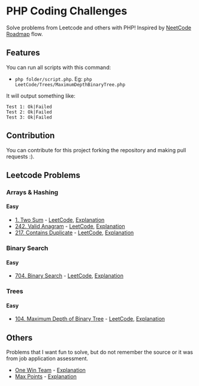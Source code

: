 # PHP Coding Challenges
Solve problems from Leetcode and others with PHP!
Inspired by [NeetCode Roadmap](https://neetcode.io/roadmap) flow.

## Features
You can run all scripts with this command:
- ```php folder/script.php```. Eg: ```php LeetCode/Trees/MaximumDepthBinaryTree.php```

It will output something like:

```
Test 1: Ok|Failed
Test 2: Ok|Failed
Test 3: Ok|Failed
```

## Contribution
You can contribute for this project forking the repository and making pull requests :).

## Leetcode Problems
### Arrays & Hashing
#### Easy
- [1. Two Sum](LeetCode/Arrays_and_Hashings/TwoSum.php) - [LeetCode](https://leetcode.com/problems/two-sum/), [Explanation](https://medium.com/@CleytonBonamigo/solving-the-two-sum-problem-efficiently-in-php-ab8f8272a8b1)
- [242. Valid Anagram](LeetCode/Arrays_and_Hashings/ValidAnagram.php) - [LeetCode](https://leetcode.com/problems/valid-anagram/), [Explanation](https://medium.com/@CleytonBonamigo/the-art-of-anagrams-understanding-and-solving-anagram-verification-in-php-cac98640d4f9)
- [217. Contains Duplicate](LeetCode/Arrays_and_Hashings/ContainsDuplicate.php) - [LeetCode](https://leetcode.com/problems/contains-duplicate/), [Explanation](https://medium.com/@CleytonBonamigo/finding-duplicates-in-an-array-a-php-approach-to-a-common-leetcode-challenge-8b001d452585)

### Binary Search
#### Easy
- [704. Binary Search](LeetCode/Binary_Search/BinarySearch.php) - [LeetCode](https://leetcode.com/problems/binary-search/), [Explanation](https://medium.com/@CleytonBonamigo/efficiently-searching-for-a-number-in-php-tackling-the-classic-binary-search-e467b474632)

### Trees
#### Easy
- [104. Maximum Depth of Binary Tree](LeetCode/Trees/MaximumDepthBinaryTree.php) - [LeetCode](https://leetcode.com/problems/maximum-depth-of-binary-tree/), [Explanation](https://medium.com/@CleytonBonamigo/mastering-the-depth-understanding-and-calculating-the-maximum-depth-of-binary-trees-in-php-633a7ad5a053)

## Others
Problems that I want fun to solve, but do not remember the source or it was from job application assessment.
- [One Win Team](Others/OneWinTeam.php) - [Explanation](https://medium.com/@CleytonBonamigo/solving-the-one-win-team-problem-with-php-an-analytical-approach-3bd11a049bf8)
- [Max Points](Others/MaxPoints.php) - [Explanation](https://medium.com/@CleytonBonamigo/maximizing-points-in-a-paper-cut-an-engaging-problem-solved-with-php-26387de2c9b6)